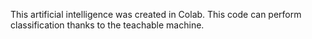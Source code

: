 This artificial intelligence was created in Colab. This code can perform classification thanks to the teachable machine.
